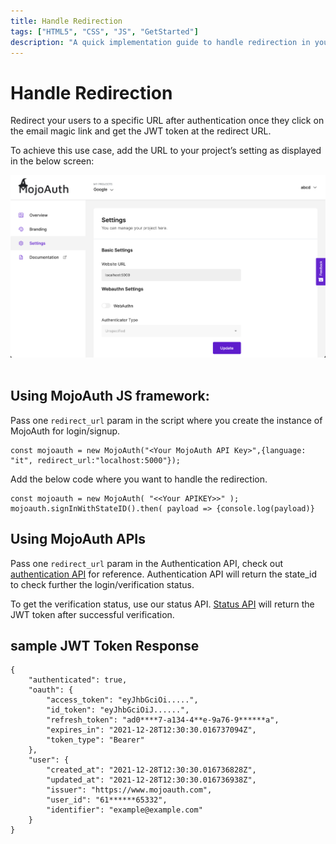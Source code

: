 ```yaml
---
title: Handle Redirection
tags: ["HTML5", "CSS", "JS", "GetStarted"]
description: "A quick implementation guide to handle redirection in your project."
---
```


# Handle Redirection

Redirect your users to a specific URL after authentication once they click on the email magic link and get the JWT token at the redirect URL.

To achieve this use case, add the URL to your project’s setting as displayed in the below screen:

<div id="mojoauth-preview "style="text-align:center">
  <img src="../../assets/common-images/redirection_url.png" alt="MojoAuth" />
</div>
<br/>

## Using MojoAuth JS framework:

Pass one `redirect_url` param in the script where you create the instance of MojoAuth for login/signup.

```
const mojoauth = new MojoAuth("<Your MojoAuth API Key>",{language: "it", redirect_url:"localhost:5000"});
```

Add the below code where you want to handle the redirection.

```
const mojoauth = new MojoAuth( "<<Your APIKEY>>" ); mojoauth.signInWithStateID().then( payload => {console.log(payload)}
```

## Using MojoAuth APIs

Pass one `redirect_url` param in the Authentication API, check out [authentication API]() for reference. Authentication API will return the state_id to check further the login/verification status.

To get the verification status, use our status API. [Status API]() will return the JWT token after successful verification.

## sample JWT Token Response

```
{
    "authenticated": true,
    "oauth": {
        "access_token": "eyJhbGciOi.....",
        "id_token": "eyJhbGciOiJ......",
        "refresh_token": "ad0****7-a134-4**e-9a76-9******a",
        "expires_in": "2021-12-28T12:30:30.016737094Z",
        "token_type": "Bearer"
    },
    "user": {
        "created_at": "2021-12-28T12:30:30.016736828Z",
        "updated_at": "2021-12-28T12:30:30.016736938Z",
        "issuer": "https://www.mojoauth.com",
        "user_id": "61******65332",
        "identifier": "example@example.com"
    }
}
```
